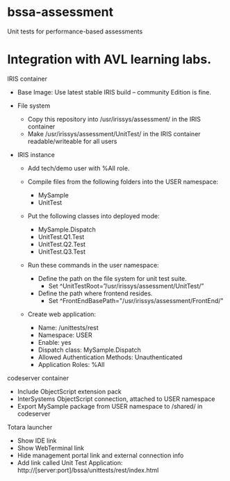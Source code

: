 # bssa-assessment
Unit tests for performance-based assessments

# Integration with AVL learning labs.
IRIS container
- Base Image: Use latest stable IRIS build – community Edition is fine.
- File system
  - Copy this repository into /usr/irissys/assessment/ in the IRIS container
  - Make /usr/irissys/assessment/UnitTest/ in the IRIS container readable/writeable for all users

- IRIS instance
  - Add tech/demo user with %All role.
  - Compile files from the following folders into the USER namespace:
    - MySample
    - UnitTest

  - Put the following classes into deployed mode:
    - MySample.Dispatch
    - UnitTest.Q1.Test
    - UnitTest.Q2.Test
    - UnitTest.Q3.Test
            
  - Run these commands in the user namespace:
    - Define the path on the file system for unit test suite.
      - Set ^UnitTestRoot=”/usr/irissys/assessment/UnitTest/”
    - Define the path where frontend resides.
      - Set ^FrontEndBasePath="/usr/irissys/assessment/FrontEnd/"
            
  - Create web application:
    - Name: /unittests/rest
    - Namespace: USER
    - Enable: yes
    - Dispatch class: MySample.Dispatch
    - Allowed Authentication Methods: Unauthenticated
    - Application Roles: %All

codeserver container
- Include ObjectScript extension pack
- InterSystems ObjectScript connection, attached to USER namespace
- Export MySample package from USER namespace to /shared/ in codeserver

Totara launcher
- Show IDE link
- Show WebTerminal link
- Hide management portal link and external connection info
- Add link called Unit Test Application: http://[server:port]/bssa/unittests/rest/index.html
